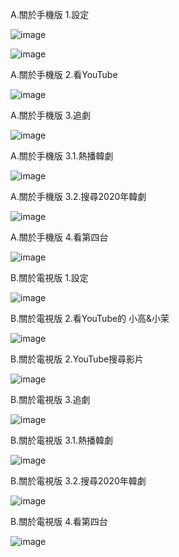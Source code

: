 A.關於手機版
1.設定

![image](https://raw.githubusercontent.com/despot527/ylb/main/src/A.1.1.jpg)

![image](https://raw.githubusercontent.com/despot527/ylb/main/src/A.1.2.jpg)

A.關於手機版
2.看YouTube

![image](https://raw.githubusercontent.com/despot527/ylb/main/src/A.2.jpg)

A.關於手機版
3.追劇

![image](https://raw.githubusercontent.com/despot527/ylb/main/src/A.3.jpg)

A.關於手機版
3.1.熱播韓劇

![image](https://raw.githubusercontent.com/despot527/ylb/main/src/A.3.1.jpg)

A.關於手機版
3.2.搜尋2020年韓劇

![image](https://raw.githubusercontent.com/despot527/ylb/main/src/A.3.2.jpg)

A.關於手機版
4.看第四台

![image](https://raw.githubusercontent.com/despot527/ylb/main/src/A.4.jpg)


B.關於電視版
1.設定

![image](https://raw.githubusercontent.com/despot527/ylb/main/src/B.1.jpg)

B.關於電視版
2.看YouTube的 小高&小茉

![image](https://raw.githubusercontent.com/despot527/ylb/main/src/B.1.jpg)

B.關於電視版
2.YouTube搜尋影片

![image](https://raw.githubusercontent.com/despot527/ylb/main/src/B.2.jpg)

B.關於電視版
3.追劇

![image](https://raw.githubusercontent.com/despot527/ylb/main/src/B.3.jpg)

B.關於電視版
3.1.熱播韓劇

![image](https://raw.githubusercontent.com/despot527/ylb/main/src/B.3.1.jpg)

B.關於電視版
3.2.搜尋2020年韓劇

![image](https://raw.githubusercontent.com/despot527/ylb/main/src/B.3.2.jpg)

B.關於電視版
4.看第四台

![image](https://raw.githubusercontent.com/despot527/ylb/main/src/B.4.jpg)

